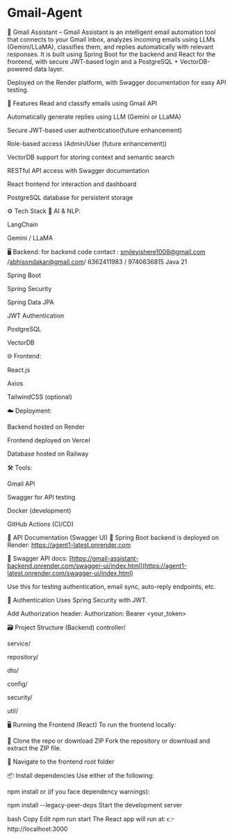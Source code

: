 ﻿# Gmail-Agent
📧 Gmail Assistant –
Gmail Assistant is an intelligent email automation tool that connects to your Gmail inbox, analyzes incoming emails using LLMs (Gemini/LLaMA), classifies them, and replies automatically with relevant responses. It is built using Spring Boot for the backend and React for the frontend, with secure JWT-based login and a PostgreSQL + VectorDB-powered data layer.

Deployed on the Render platform, with Swagger documentation for easy API testing.

🚀 Features
Read and classify emails using Gmail API

Automatically generate replies using LLM (Gemini or LLaMA)

Secure JWT-based user authentication(future enhancement)

Role-based access (Admin/User (future enhancement))

VectorDB support for storing context and semantic search

RESTful API access with Swagger documentation

React frontend for interaction and dashboard

PostgreSQL database for persistent storage

⚙️ Tech Stack
🧠 AI & NLP:

LangChain

Gemini / LLaMA

🖥 Backend:
for backend code contact : smileyishere1008@gmail.com /abhisondakar@gmail.com/ 6362411983 / 9740636815
Java 21

Spring Boot

Spring Security

Spring Data JPA

JWT Authentication

PostgreSQL

VectorDB

🌐 Frontend:

React.js

Axios

TailwindCSS (optional)

☁️ Deployment:

Backend hosted on Render

Frontend deployed on Vercel

Database hosted on Railway

🛠️ Tools:

Gmail API

Swagger for API testing

Docker (development)

GitHub Actions (CI/CD)

📄 API Documentation (Swagger UI)
🔗 Spring Boot backend is deployed on Render:
https://agent1-latest.onrender.com

📘 Swagger API docs:
[https://gmail-assistant-backend.onrender.com/swagger-ui/index.html](https://agent1-latest.onrender.com/swagger-ui/index.html)

Use this for testing authentication, email sync, auto-reply endpoints, etc.

🔐 Authentication
Uses Spring Security with JWT.

Add Authorization header:
Authorization: Bearer <your_token>




🗃️ Project Structure (Backend)
controller/

service/

repository/

dto/

config/

security/

util/

🖥️ Running the Frontend (React)
To run the frontend locally:

📁 Clone the repo or download ZIP
Fork the repository or download and extract the ZIP file.

📂 Navigate to the frontend root folder


📦 Install dependencies
Use either of the following:


npm install
or (if you face dependency warnings):


npm install --legacy-peer-deps
 Start the development server

bash
Copy
Edit
npm run start
The React app will run at:
👉 http://localhost:3000


